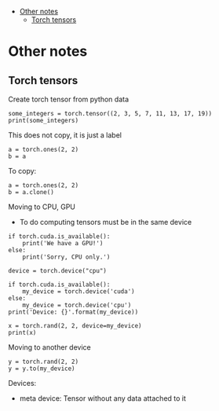 - [Other notes](#other-notes)
  - [Torch tensors](#torch-tensors)

# Other notes
## Torch tensors

Create torch tensor from python data

```
some_integers = torch.tensor((2, 3, 5, 7, 11, 13, 17, 19))
print(some_integers)
```


This does not copy, it is just a label
```
a = torch.ones(2, 2)
b = a
```

To copy:
```
a = torch.ones(2, 2)
b = a.clone()
```

Moving to CPU, GPU

- To do computing tensors must be in the same device

```
if torch.cuda.is_available():
    print('We have a GPU!')
else:
    print('Sorry, CPU only.')
```


```
device = torch.device("cpu")

```

```
if torch.cuda.is_available():
    my_device = torch.device('cuda')
else:
    my_device = torch.device('cpu')
print('Device: {}'.format(my_device))

x = torch.rand(2, 2, device=my_device)
print(x)
```


Moving to another device
```
y = torch.rand(2, 2)
y = y.to(my_device)
``` 
Devices:
- meta device: Tensor without any data attached to it
